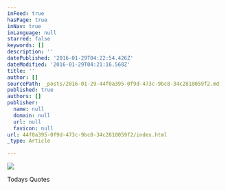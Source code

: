 ```yaml
---
inFeed: true
hasPage: true
inNav: true
inLanguage: null
starred: false
keywords: []
description: ''
datePublished: '2016-01-29T04:22:54.426Z'
dateModified: '2016-01-29T04:21:16.568Z'
title: ''
author: []
sourcePath: _posts/2016-01-29-44f0a395-0f9d-473c-9bc8-34c2810059f2.md
published: true
authors: []
publisher:
  name: null
  domain: null
  url: null
  favicon: null
url: 44f0a395-0f9d-473c-9bc8-34c2810059f2/index.html
_type: Article

---
```

![](https://the-grid-user-content.s3-us-west-2.amazonaws.com/a543f54c-ec9d-44d2-a788-f32edb98edca.jpg)

Todays  Quotes